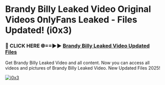 # Brandy Billy Leaked Video Original Videos 0nlyFans Leaked - Files Updated! (i0x3)

<h3>🔴 CLICK HERE 🌐==►► <a href="https://tinyurl.com/2wckxsce" rel="nofollow">Brandy Billy Leaked Video Updated Files</a></h3>

Get Brandy Billy Leaked Video and all content. Now you can access all videos and pictures of Brandy Billy Leaked Video. New Updated Files 2025!

[![i0x3](https://i.imgur.com/AFduVYN.gif)](https://tinyurl.com/2wckxsce)
